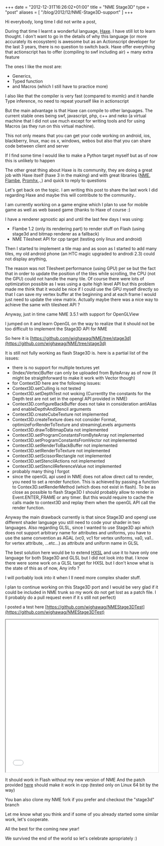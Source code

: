 +++
date = "2012-12-31T16:26:02+01:00"
title = "NME Stage3D"
type = "post"
aliases = [
    "/blog/2012/12/NME-Stage3D-support"
]
+++

Hi everybody, long time I did not write a post,

During that time I learnt a wonderful language, [Haxe](haxe.org). I have still lot to learn thought. I don't want to go in the details of why this language (or more accurately its ecosystem) is awesome but as an Actionscript developer for the last 3 years, there is no question to switch back. Haxe offer everything that actionscript has to offer (compiling to swf including air) + many extra feature

The ones I like the most are:

- Generics,
- Typed function
- and Macros (which I still have to practice more)

I also like that the compiler is very fast (compared to mxmlc) and it handle Type inference, no need to repeat yourself like in actionscript


But the main advantage is that Haxe can compile to other languages. The current stable ones being swf, javascript, php, c++ and neko (a virtual machine that I did not use much except for writing tools and for using Macros (as they run on this virtual machine).

This not only means that you can get your code working on android, ios, blackberry, linux, mac os x, windows, webos but also that you can share code between client and server

If I find some time I would like to make a Python target myself but as of now this is unlikely to happen


The other great thing about Haxe is its community, they are doing a great job with Haxe itself (haxe 3 in the making) and with great libraries ([NME](http://www.nme.io/), [Flambe](https://github.com/aduros/flambe), [Promhx](https://github.com/jdonaldson/promhx),.,) and quick to reply to questions


Let's get back on the topic. I am writing this post to share the last work I did regarding Haxe and maybe this will contribute to the community..

I am currently working on a game engine which I plan to use for mobile game as well as web based game (thanks to Haxe of course :)

I have a renderer agnostic api and until the last few days I was using:

- Flambe 1.2 (only its rendering part) to render stuff on Flash (using stage3d and bitmap renderer as a fallback)
- NME Tilesheet API for cpp target (testing only linux and android)

Then I started to implement a tile map and as soon as I started to add many tiles, my old android phone (an HTC magic upgraded to androdi 2.3) could not display anything,

The reason was not Tilesheet performance (using GPU) per se but the fact that in order to update the position of the tiles while scrolling, the CPU (not the GPU) could not handle the many tile. Of course there were lots of optimization possible as I was using a quite high level API but this problem made me think that it would be nice if I could use the GPU myself directly so that I can save my vertex buffer at the beginning and at each frame I would just need to update the view matrix.
Actually maybe there was a nice way to achieve the same with tilesheet API ?

Anyway, just in time came NME 3.5.1 with support for OpenGLView

I jumped on it and learn OpenGL on the way to realize that it should not be too difficult to implement the Stage3D API for NME

So here it is [https://github.com/wighawag/NME/tree/stage3d](https://github.com/wighawag/NME/tree/stage3d)

It is still not fully working as flash Stage3D is. here is a partial list of the issues:

- there is no support for multiple textures yet
- (Index/Vertex)Buffer can only be uploaded from ByteArray as of now (it might be straigthforward to make it work with Vector though)
- for Context3D here are the following issues:
- Context3D.setCulling is not tested
- Context3D.setDepthTest not woking  (Currentlty the constants for the Depth test are not set in the opengl API provided in NME)
- Context3D.configureBackBuffer does not take in consideration antiAlias and enableDepthAndStencil arguments
- Context3D.createCubeTexture not implemented
- Context3D.createTexture does not consider Format, optimizeForRenderToTexture and streamingLevels arguments
- Context3D.drawToBitmapData not implemented
- Context3D.setProgramConstantsFromByteArray not implemented
- Context3D.setProgramConstantsFromVector not implemented
- Context3D.setRenderToBackBuffer not implemented
- Context3D.setRenderToTexture not implemented
- Context3D.setScissorRectangle not implemented
- Context3D.setStencilActions not implemented
- Context3D.setStencilReferenceValue not implemented
- probably many thing I forgot
- since the openGL api used in NME does not allow direct call to render, you need to set a render function. This is achieved by passing a function to Contex3D.setRenderMethod (which does not exist in flash). To be as close as possible to flash Stage3D I should probably allow to render in Event.ENTER_FRAME or any timer. But this would require to cache the calls made to context3D and replay them when the openGL API call the render function.

Anyway the main drawback currently is that since Stage3D and opengl use different shader language you still need to code your shader in two languages. Also regarding GLSL, since I wanted to use Stage3D api which does not support arbitrary name for attributes and uniforms, you have to use the same convention as AGAL (vc0, vc1 for vertex uniforms, va0, va1.. for vertex attribute, ...etc...) as attribute and uniform name in GLSL

The best solution here would be to extend [HXSL](http://haxe.org/manual/hxsl) and use it to have only one language for both Stage3D and GLSL but I did not look into that. I know there were some work on a GLSL target for HXSL but I don't know what is the state of this as of now, Any info ?

I will porbably look into it when I ll need more complex shader stuff.


I plan to continue working on this Stage3D port and I would be very glad if it could be included in NME trunk so my work do not get lost as a patch file.  I ll probably do a pull request even if it s still not perfect)


I posted a test here  [https://github.com/wighawag/NMEStage3DTest](https://github.com/wighawag/NMEStage3DTest)

<iframe width="500" height="500" src="/blog/content/NMEStage3DTest.html"></iframe>

It should work in Flash without my new version of NME
And the patch provided [here](https://raw.github.com/wighawag/NMEStage3DTest/master/stage3d.patch) should make it work in cpp (tested only on Linux 64 bit by the way)

You ban also clone my NME fork if you prefer and checkout the "stage3d" branch


Let me know what you think and if some of you already started some similar work, let's cooperate.


All the best for the coming new year!


We survived the end of the world so let's celebrate apropriately :)

